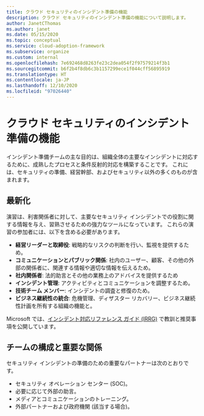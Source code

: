```yaml
---
title: クラウド セキュリティのインシデント準備の機能
description: クラウド セキュリティのインシデント準備の機能について説明します。
author: JanetCThomas
ms.author: janet
ms.date: 05/15/2020
ms.topic: conceptual
ms.service: cloud-adoption-framework
ms.subservice: organize
ms.custom: internal
ms.openlocfilehash: 7e692468d8263fe23c2dea054f2f97579214f3b1
ms.sourcegitcommit: b6f2b4f8db6c3b1157299ece1f044cff56895919
ms.translationtype: HT
ms.contentlocale: ja-JP
ms.lasthandoff: 12/10/2020
ms.locfileid: "97026440"
---
```

# <a name="function-of-cloud-security-incident-preparation"></a>クラウド セキュリティのインシデント準備の機能

インシデント準備チームの主な目的は、組織全体の主要なインシデントに対応するために、成熟したプロセスと条件反射的対応を構築することです。 これには、セキュリティの準備、経営幹部、およびセキュリティ以外の多くのものが含まれます。

## <a name="modernization"></a>最新化

演習は、利害関係者に対して、主要なセキュリティ インシデントでの役割に関する情報を与え、習熟させるための強力なツールになっています。 これらの演習の参加者には、以下を含める必要があります。

- **経営リーダーと取締役**: 戦略的なリスクの判断を行い、監視を提供するため。
- **コミュニケーションとパブリック関係**: 社内のユーザー、顧客、その他の外部の関係者に、関連する情報や適切な情報を伝えるため。
- **社内関係者**: 法的助言とその他の業務上のアドバイスを提供するため
- **インシデント管理**: アクティビティとコミュニケーションを調整するため。
- **技術チーム メンバー**: インシデントの調査と修復のため。
- **ビジネス継続性の統合**: 危機管理、ディザスター リカバリー、ビジネス継続性計画を所有する組織の機能と。

<!-- docutune:casing "Incident Response Reference Guide" "IRRG" -->
<!-- cSpell:ignore IRRG -->

Microsoft では、[インシデント対応リファレンス ガイド (IRRG)](https://aka.ms/IRRG) で教訓と推奨事項を公開しています。

## <a name="team-composition-and-key-relationships"></a>チームの構成と重要な関係

セキュリティ インシデントの準備のための重要なパートナーは次のとおりです。

- セキュリティ オペレーション センター (SOC)。
- 必要に応じて外部の助言。
- メディアとコミュニケーションのトレーニング。
- 外部パートナーおよび政府機関 (該当する場合)。
